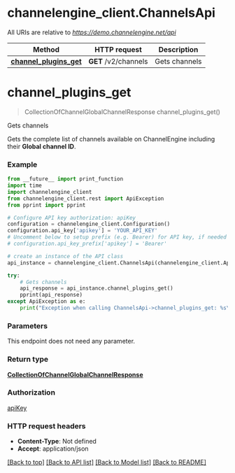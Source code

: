 # channelengine_client.ChannelsApi

All URIs are relative to *https://demo.channelengine.net/api*

Method | HTTP request | Description
------------- | ------------- | -------------
[**channel_plugins_get**](ChannelsApi.md#channel_plugins_get) | **GET** /v2/channels | Gets channels

# **channel_plugins_get**
> CollectionOfChannelGlobalChannelResponse channel_plugins_get()

Gets channels

Gets the complete list of channels available on ChannelEngine including their **Global channel ID**.

### Example
```python
from __future__ import print_function
import time
import channelengine_client
from channelengine_client.rest import ApiException
from pprint import pprint

# Configure API key authorization: apiKey
configuration = channelengine_client.Configuration()
configuration.api_key['apikey'] = 'YOUR_API_KEY'
# Uncomment below to setup prefix (e.g. Bearer) for API key, if needed
# configuration.api_key_prefix['apikey'] = 'Bearer'

# create an instance of the API class
api_instance = channelengine_client.ChannelsApi(channelengine_client.ApiClient(configuration))

try:
    # Gets channels
    api_response = api_instance.channel_plugins_get()
    pprint(api_response)
except ApiException as e:
    print("Exception when calling ChannelsApi->channel_plugins_get: %s\n" % e)
```

### Parameters
This endpoint does not need any parameter.

### Return type

[**CollectionOfChannelGlobalChannelResponse**](CollectionOfChannelGlobalChannelResponse.md)

### Authorization

[apiKey](../README.md#apiKey)

### HTTP request headers

 - **Content-Type**: Not defined
 - **Accept**: application/json

[[Back to top]](#) [[Back to API list]](../README.md#documentation-for-api-endpoints) [[Back to Model list]](../README.md#documentation-for-models) [[Back to README]](../README.md)

